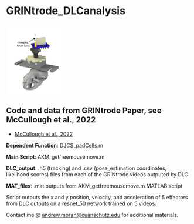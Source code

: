 # GRINtrode_DLCanalysis
<div class="row">
  <div class="column">
   <img src="https://github.com/andsinpants/andsinpants.github.io/blob/main/static/images/papers/McCullough2022.PNG" alt="Moran2021a" style="width:30%">
  </div>
</div>

<h2>Code and data from GRINtrode Paper, see McCullough et al., 2022</h2> 
<ul><li><a href="https://www.biorxiv.org/content/10.1101/2022.06.17.496591v1" target="_blank">McCullough et al., 2022</a></li></ul>


<b>Dependent Function</b>:
DJCS_padCells.m

<b>Main Script</b>:
AKM_getfreemousemove.m

<b>DLC_output</b>:
.h5 (tracking) and .csv (pose_estimation coordinates, likelihood scores) files from each of the GRINtrode videos outputed by DLC

<b>MAT_files</b>:
.mat outputs from AKM_getfreemousemove.m MATLAB script

Script outputs the x and y position, velocity, and acceleration of 5 effectors from DLC outputs on a resnet_50 network trained on 5 videos.

Contact me @ <a href="andrew.moran@cuanschutz.edu" target="_blank">andrew.moran@cuanschutz.edu</a> for additional materials.
